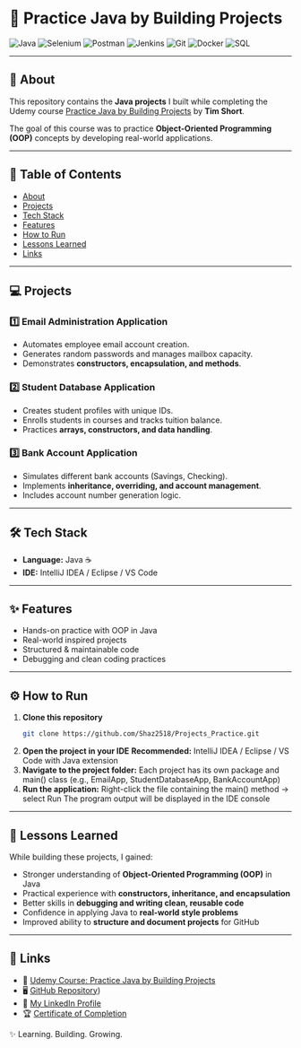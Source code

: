 # 🚀 Practice Java by Building Projects  

![Java](https://img.shields.io/badge/Java-ED8B00?style=for-the-badge&logo=java&logoColor=white)
![Selenium](https://img.shields.io/badge/Selenium-43B02A?style=for-the-badge&logo=selenium&logoColor=white)
![Postman](https://img.shields.io/badge/Postman-FF6C37?style=for-the-badge&logo=postman&logoColor=white)
![Jenkins](https://img.shields.io/badge/Jenkins-D24939?style=for-the-badge&logo=jenkins&logoColor=white)
![Git](https://img.shields.io/badge/Git-F05032?style=for-the-badge&logo=git&logoColor=white)
![Docker](https://img.shields.io/badge/Docker-2496ED?style=for-the-badge&logo=docker&logoColor=white)
![SQL](https://img.shields.io/badge/SQL-336791?style=for-the-badge&logo=postgresql&logoColor=white)

---

## 📖 About  
This repository contains the **Java projects** I built while completing the Udemy course [Practice Java by Building Projects](https://www.udemy.com/course/practice-java-by-building-projects/) by **Tim Short**.  

The goal of this course was to practice **Object-Oriented Programming (OOP)** concepts by developing real-world applications.  

---

## 📑 Table of Contents  
- [About](#-about)  
- [Projects](#-projects)  
- [Tech Stack](#-tech-stack)  
- [Features](#-features)  
- [How to Run](#-how-to-run)  
- [Lessons Learned](#-lessons-learned)  
- [Links](#-links)  


---

## 💻 Projects  

### 1️⃣ Email Administration Application  
- Automates employee email account creation.  
- Generates random passwords and manages mailbox capacity.  
- Demonstrates **constructors, encapsulation, and methods**.  

### 2️⃣ Student Database Application  
- Creates student profiles with unique IDs.  
- Enrolls students in courses and tracks tuition balance.  
- Practices **arrays, constructors, and data handling**.  

### 3️⃣ Bank Account Application  
- Simulates different bank accounts (Savings, Checking).  
- Implements **inheritance, overriding, and account management**.  
- Includes account number generation logic.  

---

## 🛠 Tech Stack  
- **Language:** Java ☕  
- **IDE:** IntelliJ IDEA / Eclipse / VS Code  

---

## ✨ Features  
- Hands-on practice with OOP in Java  
- Real-world inspired projects  
- Structured & maintainable code  
- Debugging and clean coding practices  

---

## ⚙️ How to Run 

1. **Clone this repository**  
   ```bash
   git clone https://github.com/Shaz2518/Projects_Practice.git
2. **Open the project in your IDE**
   **Recommended:** IntelliJ IDEA / Eclipse / VS Code with Java extension
3. **Navigate to the project folder:**
   Each project has its own package and main() class (e.g., EmailApp, StudentDatabaseApp, BankAccountApp)
4. **Run the application:**
   Right-click the file containing the main() method → select Run
   The program output will be displayed in the IDE console
---

## 🎯 Lessons Learned  
While building these projects, I gained:  
- Stronger understanding of **Object-Oriented Programming (OOP)** in Java  
- Practical experience with **constructors, inheritance, and encapsulation**  
- Better skills in **debugging and writing clean, reusable code**  
- Confidence in applying Java to **real-world style problems**  
- Improved ability to **structure and document projects** for GitHub  

---

## 🔗 Links  
- 📘 [Udemy Course: Practice Java by Building Projects](https://www.udemy.com/course/practice-java-by-building-projects/)  
- 🖥️ [GitHub Repository](https://github.com/Shaz2518/Projects_Practice))  
- 💼 [My LinkedIn Profile](https://www.linkedin.com/in/your-profile/)  
- 🏆 [Certificate of Completion](https://udemy-certificate.s3.amazonaws.com/image/UC-6663e0ec-eaae-401a-bbee-9e172fdaac6e.jpg)  


✨ Learning. Building. Growing.


